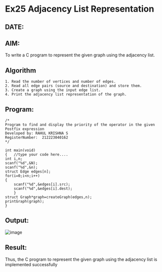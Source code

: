# Ex25 Adjacency List Representation
## DATE:
## AIM:
To write a C program to represent the given graph using the adjacency list.

## Algorithm
```
1. Read the number of vertices and number of edges.
2. Read all edge pairs (source and destination) and store them.
3. Create a graph using the input edge list.
4. Print the adjacency list representation of the graph.
``` 

## Program:
```
/*
Program to find and display the priority of the operator in the given Postfix expression
Developed by: RAHUL KRISHNA S
RegisterNumber:  212223040162
*/
```
```
int main(void)
{   //type your code here....
int i,n;
scanf("%d",&N);
scanf("%d",&n);
struct Edge edges[n];
for(i=0;i<n;i++)
{
    scanf("%d",&edges[i].src);
    scanf("%d",&edges[i].dest);
    }
struct Graph*graph=createGraph(edges,n);
printGraph(graph);
}
```
## Output:
![image](https://github.com/user-attachments/assets/e99676e1-023b-4baf-a4f2-c03e2bc2b363)

## Result:
Thus, the C program to represent the given graph using the adjacency list is implemented successfully
